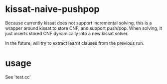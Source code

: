 # kissat-naive-pushpop

Because currently kissat does not support incremental solving,
this is a wrapper around kissat to store CNF, and support push/pop.
When solving, it just inserts stored CNF dynamically into a new kissat solver.

In the future, will try to extract learnt clauses from the previous run.

# usage
See 'test.cc'
